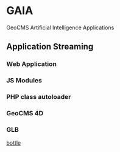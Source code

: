# GAIA

GeoCMS Artificial Intelligence Applications

## Application Streaming

### Web Application

### JS Modules

### PHP class autoloader


### GeoCMS 4D

### GLB

[bottle](glb/bottle.glb)
